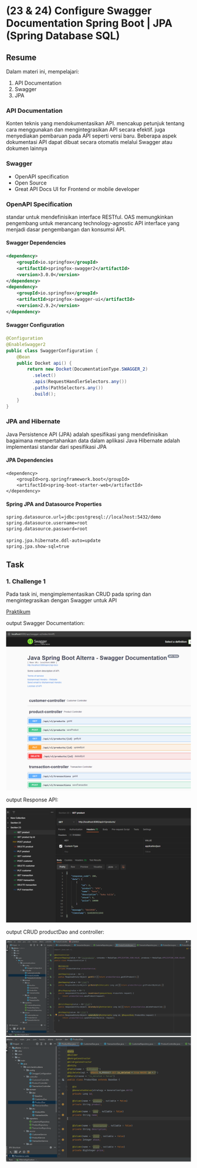 # (23 & 24) Configure Swagger Documentation Spring Boot | JPA (Spring Database SQL)

## Resume
Dalam materi ini, mempelajari:
1. API Documentation
2. Swagger
3. JPA

### API Documentation
Konten teknis yang mendokumentasikan API. mencakup petunjuk tentang cara menggunakan dan mengintegrasikan API secara efektif. juga menyediakan pembaruan pada API seperti versi baru. Beberapa aspek dokumentasi API dapat dibuat secara otomatis melalui Swagger atau dokumen lainnya

### Swagger
- OpenAPI specification
- Open Source
- Great API Docs UI for Frontend or mobile developer

### OpenAPI Specification
standar untuk mendefinisikan interface RESTful. OAS memungkinkan pengembang untuk merancang technology-agnostic API interface yang menjadi dasar pengembangan dan konsumsi API.

#### Swagger Dependencies
```xml
<dependency>
    <groupId>io.springfox</groupId>
    <artifactId>springfox-swagger2</artifactId>
    <version>3.0.0</version>
</dependency>
<dependency>
    <groupId>io.springfox</groupId>
    <artifactId>springfox-swagger-ui</artifactId>
    <version>2.9.2</version>
</dependency>

```

#### Swagger Configuration
```java
@Configuration
@EnableSwagger2
public class SwaggerConfiguration {                                    
    @Bean
    public Docket api() { 
        return new Docket(DocumentationType.SWAGGER_2)  
          .select()                                  
          .apis(RequestHandlerSelectors.any())              
          .paths(PathSelectors.any())                          
          .build();                                           
    }
}
```

### JPA and Hibernate
Java Persistence API (JPA) adalah spesifikasi yang mendefinisikan bagaimana mempertahankan data dalam aplikasi Java
Hibernate adalah implementasi standar dari spesifikasi JPA

#### JPA Dependencies
```
<dependency>
    <groupId>org.springframework.boot</groupId>
    <artifactId>spring-boot-starter-web</artifactId>
</dependency>
```

#### Spring JPA and Datasource Properties
```
spring.datasource.url=jdbc:postgresql://localhost:5432/demo
spring.datasource.username=root
spring.datasource.password=root

spring.jpa.hibernate.ddl-auto=update
spring.jpa.show-sql=true
```


## Task
### 1. Challenge 1
Pada task ini, mengimplementasikan CRUD pada spring dan mengintegrasikan dengan Swagger untuk API

[Praktikum](./praktikum/alterra)

output Swagger Documentation:

![Problem 1](./screenshots/1.PNG)

output Response API:

![Problem 1](./screenshots/2.PNG)

output CRUD productDao and controller:

![Problem 1](./screenshots/3.PNG)
![Problem 1](./screenshots/4.PNG)








